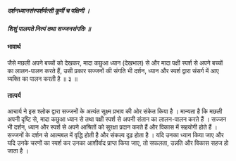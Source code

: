 ##### दर्शनध्यानसंस्पर्शर्मत्सी कूर्मी च पक्षिणी ।
##### शिशुं पालयते नित्यं तथा सज्जनसंगतिः ॥

#### भावार्थ

जैसे मछली अपने बच्चों को देखकर, मादा कछुआ ध्यान (देखभाल) से और मादा पक्षी स्पर्श से अपने बच्चों का लालन-पालन करते हैं, उसी प्रकार सज्जनों की संगति भी दर्शन, ध्यान और स्पर्श द्वारा संसर्ग में आए व्यक्ति का पालन करती है ॥ ३ ॥

#### तात्पर्य

आचार्य ने इस श्लोक द्वारा सज्जनों के अत्यंत सूक्ष्म प्रभाव की ओर संकेत किया है । मान्यता है कि मछली अपनी दृष्टि से, मादा कछुआ ध्यान से तथा पक्षी स्पर्श से अपनी संतान का लालन-पालन करते हैं । सज्जन भी दर्शन, ध्यान और स्पर्श से अपने आश्रितों को सुरक्षा प्रदान करते हैं और विकास में सहयोगी होते हैं । सज्जनों के दर्शन से आत्मबल में वृद्धि होती है और संकल्प दृढ़ होता है । यदि उनका ध्यान किया जाए और यदि उनके चरणों का स्पर्श कर उनका आशीर्वाद प्राप्त किया जाए, तो सफलता, उन्नति और विकास सहज हो जाता है ।